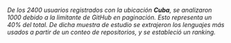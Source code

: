 *De los 2400 usuarios registrados con la ubicación **Cuba**, se analizaron 1000 debido a la limitante de GitHub en paginación. Esto representa un 40% del total. De dicha muestra de estudio se extrajeron los lenguajes más usados a partir de un conteo de repositorios, y se estableció un ranking.*
